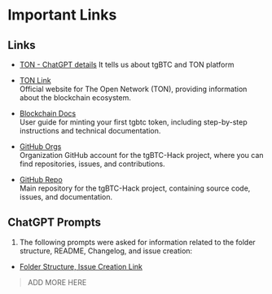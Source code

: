 # Important Links

## Links

- [TON - ChatGPT details](https://chatgpt.com/share/6849cec9-1278-8000-9061-90cca1131c09)
  It tells us about tgBTC and TON platform

- [TON Link](https://ton.org/)  
   Official website for The Open Network (TON), providing information about the blockchain ecosystem.

- [Blockchain Docs](https://tgbtc.gitbook.io/docs/user-guides/mint-your-first-tgbtc)  
   User guide for minting your first tgbtc token, including step-by-step instructions and technical documentation.

- [GitHub Orgs](https://github.com/HalleysWorks/tgBTC-Hack)  
   Organization GitHub account for the tgBTC-Hack project, where you can find repositories, issues, and contributions.

- [GitHub Repo](https://github.com/HalleysWorks/tgBTC-Hack)  
   Main repository for the tgBTC-Hack project, containing source code, issues, and documentation.

## ChatGPT Prompts

1. The following prompts were asked for information related to the folder structure, README, Changelog, and issue creation:

- [Folder Structure, Issue Creation Link](https://chatgpt.com/share/68488e5f-fa8c-800d-bbff-00939c0d7548)

> ADD MORE HERE
